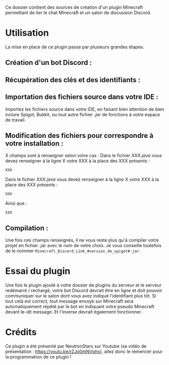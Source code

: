 Ce dossier contient des sources de création d'un plugin Minecraft permettant de lier le chat Minecraft et un salon de discussion Discord.

# Utilisation
La mise en place de ce plugin passe par plusieurs grandes étapes.

## Création d'un bot Discord :

## Récupération des clés et des identifiants :

## Importation des fichiers source dans votre IDE :
Importez les fichiers source dans votre IDE, en faisant bien attention de bien inclure Spigot, Bukkit, ou tout autre fichier *.jar* de fonctions à votre espace de travail.

## Modification des fichiers pour correspondre à votre installation :
X champs sont à renseigner selon votre cas :
Dans le fichier *XXX.java* vous devez renseigner à la ligne X votre XXX à la place des XXX présents :
```
XXX
```
Dans le fichier *XXX.java* vous devez renseigner à la ligne X votre XXX à la place des XXX présents :
```
XXX
```
Ainsi que :
```
XXX
```

## Compilation :
Une fois ces champs renseignés, il ne vous reste plus qu'à compiler votre projet en fichier *.jar* avec le nom de votre choix.
Je vous conseille toutefois de le nommer `Minecraft_Discord_Link_#version_de_spigot#.jar`.

# Essai du plugin
Une fois le plugin ajouté à votre dossier de plugins du serveur et le serveur redémarré / rechargé, votre bot Discord devrait être en ligne et doit pouvoir communiquer sur le salon dont vous avez indiqué l'identifiant plus tôt.
Si tout cela est correct, tout message envoyé sur Minecraft sera automatiquement répété par le bot en indiquant votre pseudo Minecraft devant le-dit message.
Et l'inverse devrait également fonctionner.

# Crédits
Ce plugin a été présenté par NeutronStars sur Youtube (sa vidéo de présentation : https://youtu.be/rZJo0mNVphs), allez donc le remercier pour la programmation de ce plugin !